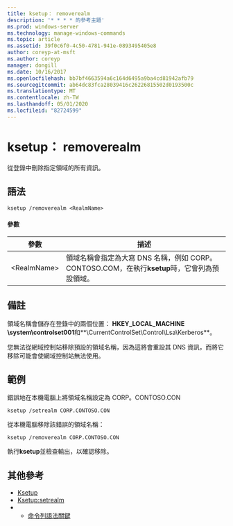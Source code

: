 ```yaml
---
title: ksetup： removerealm
description: '* * * * 的參考主題'
ms.prod: windows-server
ms.technology: manage-windows-commands
ms.topic: article
ms.assetid: 39f0c6f0-4c50-4781-941e-0893495405e8
author: coreyp-at-msft
ms.author: coreyp
manager: dongill
ms.date: 10/16/2017
ms.openlocfilehash: bb7bf4663594a6c164d6495a9ba4cd81942afb79
ms.sourcegitcommit: ab64dc83fca28039416c26226815502d0193500c
ms.translationtype: MT
ms.contentlocale: zh-TW
ms.lasthandoff: 05/01/2020
ms.locfileid: "82724599"
---
```

# <a name="ksetupremoverealm"></a>ksetup： removerealm



從登錄中刪除指定領域的所有資訊。

## <a name="syntax"></a>語法

```
ksetup /removerealm <RealmName>
```

#### <a name="parameters"></a>參數

|參數|描述|
|---------|-----------|
|\<RealmName>|領域名稱會指定為大寫 DNS 名稱，例如 CORP。CONTOSO.COM，在執行**ksetup**時，它會列為預設領域。|

## <a name="remarks"></a>備註

領域名稱會儲存在登錄中的兩個位置： **HKEY_LOCAL_MACHINE \system\controlset001**和**\CurrentControlSet\Control\Lsa\Kerberos**。

您無法從網域控制站移除預設的領域名稱，因為這將會重設其 DNS 資訊，而將它移除可能會使網域控制站無法使用。

## <a name="examples"></a>範例

錯誤地在本機電腦上將領域名稱設定為 CORP。CONTOSO.CON
```
ksetup /setrealm CORP.CONTOSO.CON
```
從本機電腦移除該錯誤的領域名稱：
```
ksetup /removerealm CORP.CONTOSO.CON
```
執行**ksetup**並檢查輸出，以確認移除。

## <a name="additional-references"></a>其他參考

-   [Ksetup](ksetup.md)
-   [Ksetup:setrealm](ksetup-setrealm.md)
-   - [命令列語法關鍵](command-line-syntax-key.md)